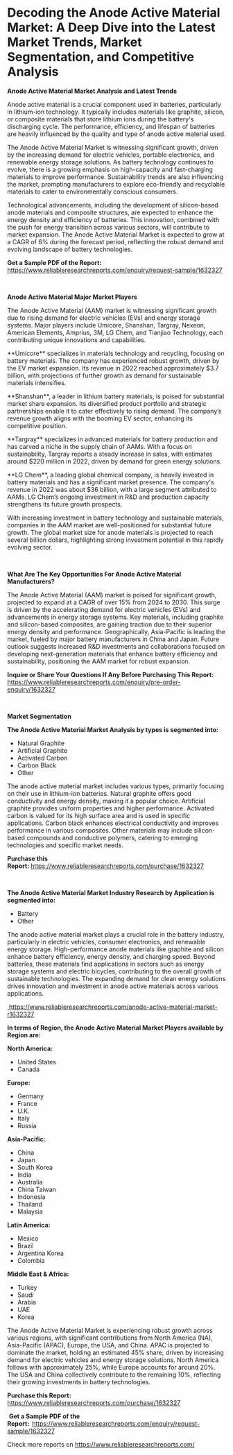 <p><h1>Decoding the Anode Active Material Market: A Deep Dive into the Latest Market Trends, Market Segmentation, and Competitive Analysis</h1></p><p><strong>Anode Active Material Market Analysis and Latest Trends</strong></p>
<p><p>Anode active material is a crucial component used in batteries, particularly in lithium-ion technology. It typically includes materials like graphite, silicon, or composite materials that store lithium ions during the battery's discharging cycle. The performance, efficiency, and lifespan of batteries are heavily influenced by the quality and type of anode active material used.</p><p>The Anode Active Material Market is witnessing significant growth, driven by the increasing demand for electric vehicles, portable electronics, and renewable energy storage solutions. As battery technology continues to evolve, there is a growing emphasis on high-capacity and fast-charging materials to improve performance. Sustainability trends are also influencing the market, prompting manufacturers to explore eco-friendly and recyclable materials to cater to environmentally conscious consumers.</p><p>Technological advancements, including the development of silicon-based anode materials and composite structures, are expected to enhance the energy density and efficiency of batteries. This innovation, combined with the push for energy transition across various sectors, will contribute to market expansion. The Anode Active Material Market is expected to grow at a CAGR of 6% during the forecast period, reflecting the robust demand and evolving landscape of battery technologies.</p></p>
<p><strong>Get a Sample PDF of the Report:&nbsp;</strong> <a href="https://www.reliableresearchreports.com/enquiry/request-sample/1632327?utm_campaign=3083&utm_medium=2&utm_source=Github&utm_content=ia&utm_term=02042025&utm_id=anode-active-material">https://www.reliableresearchreports.com/enquiry/request-sample/1632327</a></p>
<p>&nbsp;</p>
<p><strong>Anode Active Material Major Market Players</strong></p>
<p><p>The Anode Active Material (AAM) market is witnessing significant growth due to rising demand for electric vehicles (EVs) and energy storage systems. Major players include Umicore, Shanshan, Targray, Nexeon, American Elements, Amprius, 3M, LG Chem, and Tianjiao Technology, each contributing unique innovations and capabilities.</p><p>**Umicore** specializes in materials technology and recycling, focusing on battery materials. The company has experienced robust growth, driven by the EV market expansion. Its revenue in 2022 reached approximately $3.7 billion, with projections of further growth as demand for sustainable materials intensifies.</p><p>**Shanshan**, a leader in lithium battery materials, is poised for substantial market share expansion. Its diversified product portfolio and strategic partnerships enable it to cater effectively to rising demand. The company’s revenue growth aligns with the booming EV sector, enhancing its competitive position.</p><p>**Targray** specializes in advanced materials for battery production and has carved a niche in the supply chain of AAMs. With a focus on sustainability, Targray reports a steady increase in sales, with estimates around $220 million in 2022, driven by demand for green energy solutions.</p><p>**LG Chem**, a leading global chemical company, is heavily invested in battery materials and has a significant market presence. The company's revenue in 2022 was about $36 billion, with a large segment attributed to AAMs. LG Chem’s ongoing investment in R&D and production capacity strengthens its future growth prospects.</p><p>With increasing investment in battery technology and sustainable materials, companies in the AAM market are well-positioned for substantial future growth. The global market size for anode materials is projected to reach several billion dollars, highlighting strong investment potential in this rapidly evolving sector.</p></p>
<p>&nbsp;</p>
<p><strong>What Are The Key Opportunities For Anode Active Material Manufacturers?</strong></p>
<p><p>The Anode Active Material (AAM) market is poised for significant growth, projected to expand at a CAGR of over 15% from 2024 to 2030. This surge is driven by the accelerating demand for electric vehicles (EVs) and advancements in energy storage systems. Key materials, including graphite and silicon-based composites, are gaining traction due to their superior energy density and performance. Geographically, Asia-Pacific is leading the market, fueled by major battery manufacturers in China and Japan. Future outlook suggests increased R&D investments and collaborations focused on developing next-generation materials that enhance battery efficiency and sustainability, positioning the AAM market for robust expansion.</p></p>
<p><strong>Inquire or Share Your Questions If Any Before Purchasing This Report:</strong> <a href="https://www.reliableresearchreports.com/enquiry/pre-order-enquiry/1632327?utm_campaign=3083&utm_medium=2&utm_source=Github&utm_content=ia&utm_term=02042025&utm_id=anode-active-material">https://www.reliableresearchreports.com/enquiry/pre-order-enquiry/1632327</a></p>
<p>&nbsp;</p>
<p><strong>Market Segmentation</strong></p>
<p><strong>The Anode Active Material Market Analysis by types is segmented into:</strong></p>
<p><ul><li>Natural Graphite</li><li>Artificial Graphite</li><li>Activated Carbon</li><li>Carbon Black</li><li>Other</li></ul></p>
<p><p>The anode active material market includes various types, primarily focusing on their use in lithium-ion batteries. Natural graphite offers good conductivity and energy density, making it a popular choice. Artificial graphite provides uniform properties and higher performance. Activated carbon is valued for its high surface area and is used in specific applications. Carbon black enhances electrical conductivity and improves performance in various composites. Other materials may include silicon-based compounds and conductive polymers, catering to emerging technologies and specific market needs.</p></p>
<p><strong>Purchase this Report:&nbsp;</strong><a href="https://www.reliableresearchreports.com/purchase/1632327?utm_campaign=3083&utm_medium=2&utm_source=Github&utm_content=ia&utm_term=02042025&utm_id=anode-active-material">https://www.reliableresearchreports.com/purchase/1632327</a></p>
<p>&nbsp;</p>
<p><strong>The Anode Active Material Market Industry Research by Application is segmented into:</strong></p>
<p><ul><li>Battery</li><li>Other</li></ul></p>
<p><p>The anode active material market plays a crucial role in the battery industry, particularly in electric vehicles, consumer electronics, and renewable energy storage. High-performance anode materials like graphite and silicon enhance battery efficiency, energy density, and charging speed. Beyond batteries, these materials find applications in sectors such as energy storage systems and electric bicycles, contributing to the overall growth of sustainable technologies. The expanding demand for clean energy solutions drives innovation and investment in anode active materials across various applications.</p></p>
<p><a href="https://www.reliableresearchreports.com/anode-active-material-market-r1632327?utm_campaign=3083&utm_medium=2&utm_source=Github&utm_content=ia&utm_term=02042025&utm_id=anode-active-material">&nbsp;https://www.reliableresearchreports.com/anode-active-material-market-r1632327</a></p>
<p><strong>In terms of Region, the Anode Active Material Market Players available by Region are:</strong></p>
<p>
    <p> <strong> North America: </strong>
        <ul>
            <li>United States</li>
            <li>Canada</li>
        </ul>
        </p> 
    <p> <strong> Europe: </strong>
        <ul>
            <li>Germany</li>
            <li>France</li>
            <li>U.K.</li>
            <li>Italy</li>
            <li>Russia</li>
        </ul>
        </p> 
    <p> <strong> Asia-Pacific: </strong>
        <ul>
            <li>China</li>
            <li>Japan</li>
            <li>South Korea</li>
            <li>India</li>
            <li>Australia</li>
            <li>China Taiwan</li>
            <li>Indonesia</li>
            <li>Thailand</li>
            <li>Malaysia</li>
        </ul>
        </p> 
    <p> <strong> Latin America: </strong>
        <ul>
            <li>Mexico</li>
            <li>Brazil</li>
            <li>Argentina Korea</li>
            <li>Colombia</li>
        </ul>
        </p> 
    <p> <strong> Middle East & Africa: </strong>
        <ul>
            <li>Turkey</li>
            <li>Saudi</li>
            <li>Arabia</li>
            <li>UAE</li>
            <li>Korea</li>
        </ul>
    </p>
    </p>
<p><p>The Anode Active Material Market is experiencing robust growth across various regions, with significant contributions from North America (NA), Asia-Pacific (APAC), Europe, the USA, and China. APAC is projected to dominate the market, holding an estimated 45% share, driven by increasing demand for electric vehicles and energy storage solutions. North America follows with approximately 25%, while Europe accounts for around 20%. The USA and China collectively contribute to the remaining 10%, reflecting their growing investments in battery technologies.</p></p>
<p><strong>Purchase this Report: </strong><a href="https://www.reliableresearchreports.com/purchase/1632327?utm_campaign=3083&utm_medium=2&utm_source=Github&utm_content=ia&utm_term=02042025&utm_id=anode-active-material">https://www.reliableresearchreports.com/purchase/1632327</a></p>
<p>&nbsp;<strong>Get a Sample PDF of the Report:&nbsp;&nbsp;</strong><a href="https://www.reliableresearchreports.com/enquiry/request-sample/1632327?utm_campaign=3083&utm_medium=2&utm_source=Github&utm_content=ia&utm_term=02042025&utm_id=anode-active-material">https://www.reliableresearchreports.com/enquiry/request-sample/1632327</a></p>
<p><strong></strong></p>
<p>Check more reports on <a href="https://www.reliableresearchreports.com/?utm_campaign=3083&utm_medium=2&utm_source=Github&utm_content=ia&utm_term=02042025&utm_id=anode-active-material">https://www.reliableresearchreports.com/</a></p>